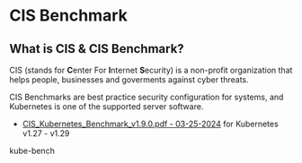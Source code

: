 # CIS Benchmark

## What is CIS & CIS Benchmark?

CIS (stands for **C**enter For **I**nternet **S**ecurity) is a non-profit organization that helps people, businesses and goverments against cyber threats. 

CIS Benchmarks are best practice security configuration for systems, and Kubernetes is one of the supported server software.
- [CIS_Kubernetes_Benchmark_v1.9.0.pdf - 03-25-2024](../assets/CIS_Kubernetes_Benchmark_v1.9.0%20PDF.pdf) for Kubernetes v1.27 - v1.29

kube-bench


